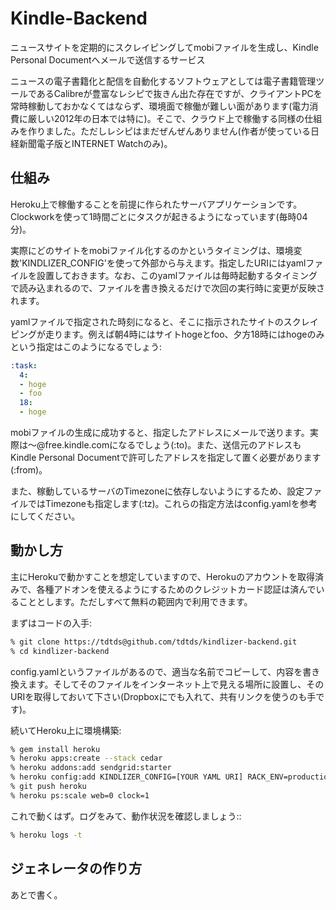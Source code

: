 # Kindle-Backend
ニュースサイトを定期的にスクレイピングしてmobiファイルを生成し、Kindle Personal Documentへメールで送信するサービス

ニュースの電子書籍化と配信を自動化するソフトウェアとしては電子書籍管理ツールであるCalibreが豊富なレシピで抜きん出た存在ですが、クライアントPCを常時稼動しておかなくてはならず、環境面で稼働が難しい面があります(電力消費に厳しい2012年の日本では特に)。そこで、クラウド上で稼働する同様の仕組みを作りました。ただしレシピはまだぜんぜんありません(作者が使っている日経新聞電子版とINTERNET Watchのみ)。

## 仕組み
Heroku上で稼働することを前提に作られたサーバアプリケーションです。Clockworkを使って1時間ごとにタスクが起きるようになっています(毎時04分)。

実際にどのサイトをmobiファイル化するのかというタイミングは、環境変数'KINDLIZER_CONFIG'を使って外部から与えます。指定したURIにはyamlファイルを設置しておきます。なお、このyamlファイルは毎時起動するタイミングで読み込まれるので、ファイルを書き換えるだけで次回の実行時に変更が反映されます。

yamlファイルで指定された時刻になると、そこに指示されたサイトのスクレイピングが走ります。例えば朝4時にはサイトhogeとfoo、夕方18時にはhogeのみという指定はこのようになるでしょう:

```yaml
:task:
  4:
  - hoge
  - foo
  18:
  - hoge
```

mobiファイルの生成に成功すると、指定したアドレスにメールで送ります。実際は〜@free.kindle.comになるでしょう(:to)。また、送信元のアドレスもKindle Personal Documentで許可したアドレスを指定して置く必要があります(:from)。

また、稼動しているサーバのTimezoneに依存しないようにするため、設定ファイルではTimezoneも指定します(:tz)。これらの指定方法はconfig.yamlを参考にしてください。

## 動かし方
主にHerokuで動かすことを想定していますので、Herokuのアカウントを取得済みで、各種アドオンを使えるようにするためのクレジットカード認証は済んでいることとします。ただしすべて無料の範囲内で利用できます。

まずはコードの入手:

```sh
% git clone https://tdtds@github.com/tdtds/kindlizer-backend.git
% cd kindlizer-backend
```

config.yamlというファイルがあるので、適当な名前でコピーして、内容を書き換えます。そしてそのファイルをインターネット上で見える場所に設置し、そのURIを取得しておいて下さい(Dropboxにでも入れて、共有リンクを使うのも手です)。

続いてHeroku上に環境構築:

```sh
% gem install heroku
% heroku apps:create --stack cedar
% heroku addons:add sendgrid:starter
% heroku config:add KINDLIZER_CONFIG=[YOUR YAML URI] RACK_ENV=production
% git push heroku
% heroku ps:scale web=0 clock=1
```

これで動くはず。ログをみて、動作状況を確認しましょう::

```sh
% heroku logs -t
```

## ジェネレータの作り方
あとで書く。
